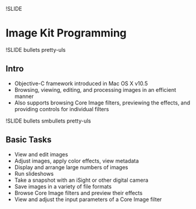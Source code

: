 !SLIDE 
# Image Kit Programming #

!SLIDE bullets pretty-uls
## Intro ##

* Objective-C framework introduced in Mac OS X v10.5
* Browsing, viewing, editing, and processing images in an efficient manner
* Also supports browsing Core Image filters, previewing the effects, and providing controls for individual filters

!SLIDE bullets smbullets pretty-uls
## Basic Tasks ##

* View and edit images
* Adjust images, apply color effects, view metadata
* Display and arrange large numbers of images
* Run slideshows
* Take a snapshot with an iSight or other digital camera
* Save images in a variety of file formats
* Browse Core Image filters and preview their effects
* View and adjust the input parameters of a Core Image filter
